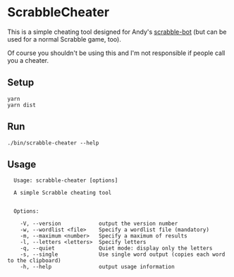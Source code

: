 # ScrabbleCheater
This is a simple cheating tool designed for Andy's [scrabble-bot](https://github.com/AndyLnd/scrabble-bot) (but can be used for a normal Scrabble game, too).

Of course you shouldn't be using this and I'm not responsible if people call you a cheater.

## Setup
```
yarn
yarn dist
```

## Run
```
./bin/scrabble-cheater --help
```

## Usage
```
  Usage: scrabble-cheater [options]

  A simple Scrabble cheating tool


  Options:

    -V, --version            output the version number
    -w, --wordlist <file>    Specify a wordlist file (mandatory)
    -m, --maximum <number>   Specify a maximum of results
    -l, --letters <letters>  Specify letters
    -q, --quiet              Quiet mode: display only the letters
    -s, --single             Use single word output (copies each word to the clipboard)
    -h, --help               output usage information
```
